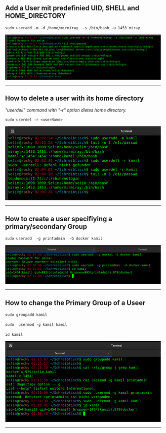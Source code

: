 ## Add a User mit predefinied UID, SHELL and HOME_DIRECTORY

````
sudo useradd -m -d /home/mirmiray  -s /bin/bash -u 1453 miray

````

![users1](images/users1.png)

----
## How to delete a user with its home directory

_"userdell" command with "-r" option dletes home directory._

````
sudo userdel -r <userName>
````

![users1](images/users2.png)

----

## How to create a user specifiying a primary/secondary Group


````
sudo useradd  -g printadmin  -G docker kamil 
````

![users1](images/users3.png)

----

## How to change the Primary Group of a Useer


````
sudo groupadd kamil

sudo  usermod -g kamil kamil

id kamil
````

![users4](images/users4.png)

----